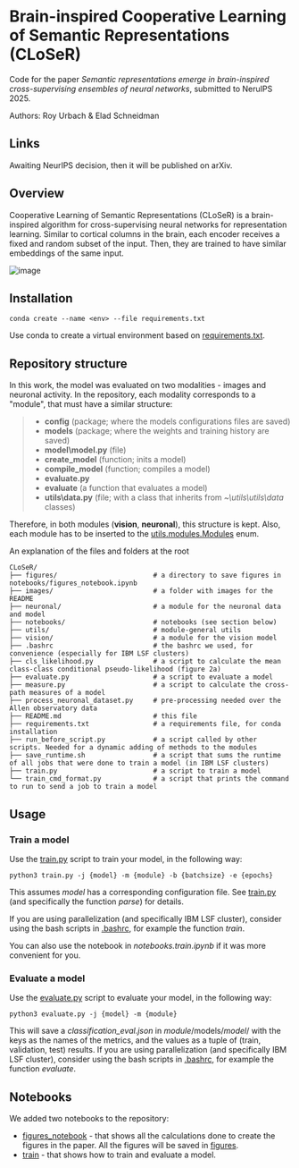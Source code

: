 # Brain-inspired Cooperative Learning of Semantic Representations (CLoSeR)
Code for the paper _Semantic representations emerge in brain-inspired cross-supervising ensembles of neural networks_, submitted to NeruIPS 2025.

Authors: Roy Urbach & Elad Schneidman

## Links
Awaiting NeurIPS decision, then it will be published on arXiv.


## Overview
Cooperative Learning of Semantic Representations (CLoSeR) is a brain-inspired algorithm for 
cross-supervising neural networks for representation learning. 
Similar to cortical columns in the brain, each encoder receives a fixed and random subset of the input. 
Then, they are trained to have similar embeddings of the same input.

![image](images/main_scheme.png)

## Installation
    conda create --name <env> --file requirements.txt
Use conda to create a virtual environment based on [requirements.txt](requirements.txt).


## Repository structure
In this work, the model was evaluated on two modalities - images and neuronal activity.
In the repository, each modality corresponds to a "module", that must have a similar structure:
>- **config**           (package; where the models configurations files are saved)
>- **models**           (package; where the weights and training history are saved)
>- **model\model.py**   (file)
>  - **create_model**   (function; inits a model)
>  - **compile_model**  (function; compiles a model)
>- **evaluate.py**
>  - **evaluate**        (a function that evaluates a model)
>- **utils\data.py**  (file; with a class that inherits from _~\utils\utils\data_ classes)

Therefore, in both modules (**vision**, **neuronal**), this structure is kept.
Also, each module has to be inserted to the [utils.modules.Modules](utils/modules.py) enum.

An explanation of the files and folders at the root

    CLoSeR/
    ├── figures/                        # a directory to save figures in notebooks/figures_notebook.ipynb
    ├── images/                         # a folder with images for the README
    ├── neuronal/                       # a module for the neuronal data and model
    ├── notebooks/                      # notebooks (see section below)
    ├── utils/                          # module-general utils
    ├── vision/                         # a module for the vision model
    ├── .bashrc                         # the bashrc we used, for convenience (especially for IBM LSF clusters)
    ├── cls_likelihood.py               # a script to calculate the mean class-class conditional pseudo-likelihood (figure 2a)
    ├── evaluate.py                     # a script to evaluate a model
    ├── measure.py                      # a script to calculate the cross-path measures of a model
    ├── process_neuronal_dataset.py     # pre-processing needed over the Allen observatory data
    ├── README.md                       # this file
    ├── requirements.txt                # a requirements file, for conda installation 
    ├── run_before_script.py            # a script called by other scripts. Needed for a dynamic adding of methods to the modules
    ├── save_runtime.sh                 # a script that sums the runtime of all jobs that were done to train a model (in IBM LSF clusters)
    ├── train.py                        # a script to train a model
    └── train_cmd_format.py             # a script that prints the command to run to send a job to train a model


## Usage

### Train a model
Use the [train.py](train.py) script to train your model, in the following way:

    python3 train.py -j {model} -m {module} -b {batchsize} -e {epochs}

This assumes _model_ has a corresponding configuration file.
See [train.py](train.py) (and specifically the function _parse_) for details.

If you are using parallelization (and specifically IBM LSF cluster), 
consider using the bash scripts in [.bashrc](./bashrc), for example the function _train_.


You can also use the notebook in _notebooks.train.ipynb_ if it was more convenient for you.


### Evaluate a model
Use the [evaluate.py](evaluate.py) script to evaluate your model, in the following way:

    python3 evaluate.py -j {model} -m {module}

This will save a _classification_eval.json_ in *module*/models/_model_/ with the keys as the names of the metrics, 
and the values as a tuple of (train, validation, test) results.
If you are using parallelization (and specifically IBM LSF cluster), 
consider using the bash scripts in [.bashrc](./bashrc), for example the function _evaluate_.


## Notebooks

We added two notebooks to the repository:

- [figures_notebook](notebooks/figures_notebook.ipynb) - that shows all the calculations done to create the figures in the paper. All the figures will be saved in [figures](figures). 
- [train](notebooks/train.ipynb) - that shows how to train and evaluate a model.
